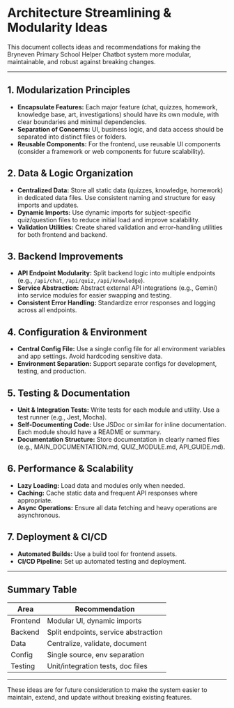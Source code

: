 # Architecture Streamlining & Modularity Ideas

This document collects ideas and recommendations for making the Bryneven Primary School Helper Chatbot system more modular, maintainable, and robust against breaking changes.

---

## 1. Modularization Principles
- **Encapsulate Features:** Each major feature (chat, quizzes, homework, knowledge base, art, investigations) should have its own module, with clear boundaries and minimal dependencies.
- **Separation of Concerns:** UI, business logic, and data access should be separated into distinct files or folders.
- **Reusable Components:** For the frontend, use reusable UI components (consider a framework or web components for future scalability).

## 2. Data & Logic Organization
- **Centralized Data:** Store all static data (quizzes, knowledge, homework) in dedicated data files. Use consistent naming and structure for easy imports and updates.
- **Dynamic Imports:** Use dynamic imports for subject-specific quiz/question files to reduce initial load and improve scalability.
- **Validation Utilities:** Create shared validation and error-handling utilities for both frontend and backend.

## 3. Backend Improvements
- **API Endpoint Modularity:** Split backend logic into multiple endpoints (e.g., `/api/chat`, `/api/quiz`, `/api/knowledge`).
- **Service Abstraction:** Abstract external API integrations (e.g., Gemini) into service modules for easier swapping and testing.
- **Consistent Error Handling:** Standardize error responses and logging across all endpoints.

## 4. Configuration & Environment
- **Central Config File:** Use a single config file for all environment variables and app settings. Avoid hardcoding sensitive data.
- **Environment Separation:** Support separate configs for development, testing, and production.

## 5. Testing & Documentation
- **Unit & Integration Tests:** Write tests for each module and utility. Use a test runner (e.g., Jest, Mocha).
- **Self-Documenting Code:** Use JSDoc or similar for inline documentation. Each module should have a README or summary.
- **Documentation Structure:** Store documentation in clearly named files (e.g., MAIN_DOCUMENTATION.md, QUIZ_MODULE.md, API_GUIDE.md).

## 6. Performance & Scalability
- **Lazy Loading:** Load data and modules only when needed.
- **Caching:** Cache static data and frequent API responses where appropriate.
- **Async Operations:** Ensure all data fetching and heavy operations are asynchronous.

## 7. Deployment & CI/CD
- **Automated Builds:** Use a build tool for frontend assets.
- **CI/CD Pipeline:** Set up automated testing and deployment.

---

## Summary Table
| Area         | Recommendation                        |
|--------------|----------------------------------------|
| Frontend     | Modular UI, dynamic imports           |
| Backend      | Split endpoints, service abstraction  |
| Data         | Centralize, validate, document        |
| Config       | Single source, env separation         |
| Testing      | Unit/integration tests, doc files     |

---

These ideas are for future consideration to make the system easier to maintain, extend, and update without breaking existing features.
